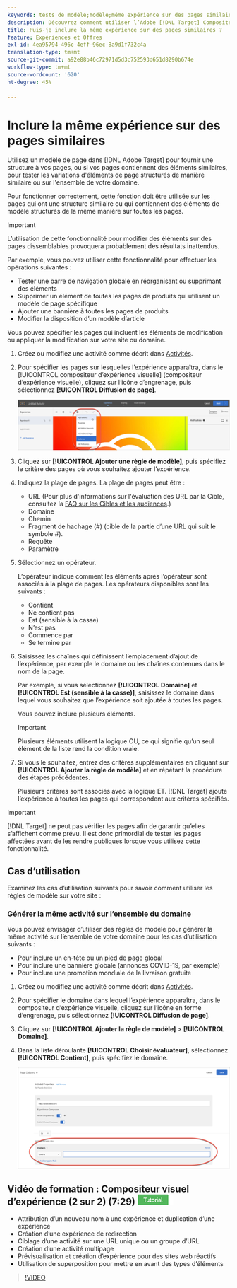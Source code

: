 ```yaml
---
keywords: tests de modèle;modèle;même expérience sur des pages similaires;test de modèles
description: Découvrez comment utiliser l’Adobe [!DNL Target] Compositeur d’expérience visuelle (compositeur d’expérience visuelle) pour inclure la même expérience sur plusieurs pages qui sont structurées de manière similaire ou qui contiennent les mêmes éléments de modèle.
title: Puis-je inclure la même expérience sur des pages similaires ?
feature: Expériences et Offres
exl-id: 4ea95794-496c-4eff-96ec-8a9d1f732c4a
translation-type: tm+mt
source-git-commit: a92e88b46c72971d5d3c752593d651d8290b674e
workflow-type: tm+mt
source-wordcount: '620'
ht-degree: 45%

---
```


# Inclure la même expérience sur des pages similaires

Utilisez un modèle de page dans [!DNL Adobe Target] pour fournir une structure à vos pages, ou si vos pages contiennent des éléments similaires, pour tester les variations d&#39;éléments de page structurés de manière similaire ou sur l&#39;ensemble de votre domaine.

Pour fonctionner correctement, cette fonction doit être utilisée sur les pages qui ont une structure similaire ou qui contiennent des éléments de modèle structurés de la même manière sur toutes les pages.

>[!IMPORTANT]
>
>L’utilisation de cette fonctionnalité pour modifier des éléments sur des pages dissemblables provoquera probablement des résultats inattendus.

Par exemple, vous pouvez utiliser cette fonctionnalité pour effectuer les opérations suivantes :

* Tester une barre de navigation globale en réorganisant ou supprimant des éléments
* Supprimer un élément de toutes les pages de produits qui utilisent un modèle de page spécifique
* Ajouter une bannière à toutes les pages de produits
* Modifier la disposition d’un modèle d’article

Vous pouvez spécifier les pages qui incluent les éléments de modification ou appliquer la modification sur votre site ou domaine.

1. Créez ou modifiez une activité comme décrit dans [Activités](/help/c-activities/activities.md#concept_D317A95A1AB54674BA7AB65C7985BA03).

1. Pour spécifier les pages sur lesquelles l’expérience apparaîtra, dans le [!UICONTROL compositeur d’expérience visuelle] (compositeur d’expérience visuelle), cliquez sur l’icône d’engrenage, puis sélectionnez **[!UICONTROL Diffusion de page]**.

   ![Icône d’engrenage > Diffusion de page](/help/c-experiences/c-visual-experience-composer/assets/icon-gear.png)

1. Cliquez sur **[!UICONTROL Ajouter une règle de modèle]**, puis spécifiez le critère des pages où vous souhaitez ajouter l’expérience.

1. Indiquez la plage de pages. La plage de pages peut être :

   * URL (Pour plus d&#39;informations sur l&#39;évaluation des URL par la Cible, consultez la [FAQ sur les Cibles et les audiences](/help/c-target/c-troubleshooting-targets-and-audiences/troubleshooting-targets-and-audiences.md).)
   * Domaine
   * Chemin
   * Fragment de hachage (#) (cible de la partie d’une URL qui suit le symbole #).
   * Requête
   * Paramètre

1. Sélectionnez un opérateur.

   L’opérateur indique comment les éléments après l’opérateur sont associés à la plage de pages. Les opérateurs disponibles sont les suivants :

   * Contient
   * Ne contient pas
   * Est (sensible à la casse)
   * N’est pas
   * Commence par
   * Se termine par

1. Saisissez les chaînes qui définissent l’emplacement d’ajout de l’expérience, par exemple le domaine ou les chaînes contenues dans le nom de la page.

   Par exemple, si vous sélectionnez **[!UICONTROL Domaine]** et **[!UICONTROL Est (sensible à la casse)]**, saisissez le domaine dans lequel vous souhaitez que l’expérience soit ajoutée à toutes les pages.

   Vous pouvez inclure plusieurs éléments.

   >[!IMPORTANT]
   >
   >Plusieurs éléments utilisent la logique OU, ce qui signifie qu’un seul élément de la liste rend la condition vraie.

1. Si vous le souhaitez, entrez des critères supplémentaires en cliquant sur **[!UICONTROL Ajouter la règle de modèle]** et en répétant la procédure des étapes précédentes.

   Plusieurs critères sont associés avec la logique ET. [!DNL Target] ajoute l’expérience à toutes les pages qui correspondent aux critères spécifiés.

>[!IMPORTANT]
>
> [!DNL Target] ne peut pas vérifier les pages afin de garantir qu’elles s’affichent comme prévu. Il est donc primordial de tester les pages affectées avant de les rendre publiques lorsque vous utilisez cette fonctionnalité.

## Cas d’utilisation

Examinez les cas d’utilisation suivants pour savoir comment utiliser les règles de modèle sur votre site :

### Générer la même activité sur l’ensemble du domaine

Vous pouvez envisager d’utiliser des règles de modèle pour générer la même activité sur l’ensemble de votre domaine pour les cas d’utilisation suivants :

* Pour inclure un en-tête ou un pied de page global
* Pour inclure une bannière globale (annonces COVID-19, par exemple)
* Pour inclure une promotion mondiale de la livraison gratuite

1. Créez ou modifiez une activité comme décrit dans [Activités](/help/c-activities/activities.md#concept_D317A95A1AB54674BA7AB65C7985BA03).

1. Pour spécifier le domaine dans lequel l’expérience apparaîtra, dans le compositeur d’expérience visuelle, cliquez sur l’icône en forme d’engrenage, puis sélectionnez **[!UICONTROL Diffusion de page]**.

1. Cliquez sur **[!UICONTROL Ajouter la règle de modèle]** > **[!UICONTROL Domaine]**.

1. Dans la liste déroulante **[!UICONTROL Choisir évaluateur]**, sélectionnez **[!UICONTROL Contient]**, puis spécifiez le domaine.

   ![Le domaine contient](/help/c-experiences/c-visual-experience-composer/assets/domain-template-rule.png)

## Vidéo de formation : Compositeur visuel d’expérience (2 sur 2) (7:29) ![badge didacticiel](/help/assets/tutorial.png)

* Attribution d’un nouveau nom à une expérience et duplication d’une expérience
* Création d’une expérience de redirection
* Ciblage d’une activité sur une URL unique ou un groupe d’URL
* Création d’une activité multipage
* Prévisualisation et création d’expérience pour des sites web réactifs
* Utilisation de superposition pour mettre en avant des types d’éléments

>[!VIDEO](https://video.tv.adobe.com/v/17401)
